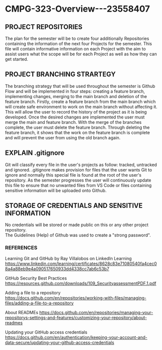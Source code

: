 # CMPG-323-Overview---23558407

## PROJECT REPOSITORIES
The plan for the semester will be to create four additionally  Repositories containing the information of the next four Projects for the semester.  This file will contain informative information on each Project with the aim to assist users what the scope will be for each  Project as well as how they can get started.

## PROJECT BRANCHING STRARTEGY
The branching strategy that will be used throughout the semester is Github Flow and will be implemented in four steps: creating a feature branch, implementing changes, merging to the main branch and deletion of the feature branch.
Firstly, create a feature branch from the main branch which will create safe environment to work on the main branch without affecting it. This will allow the user to record the history of the project as it is being developed.  Once the desired changes are implemented the user must merge the main and feature branch.  With the merge of the branches complete, the user must delete the feature branch.  Through deleting the feature branch, it shows that the work on the feature branch is complete and will prevent the user from using the old branch again. 

## EXPLAIN .gitignore
Git will classify every file in the user's projects as follow: tracked, untracked and ignored. .gitignore makes provision  for files that the user wants Git to ignore and normally this special file is found at the root of the user's repository. As the semester progresses the user will continuously update this file to ensure that no unwanted files from VS Code or files containing sensitive information will be uploaded onto Github.
 
## STORAGE OF CREDENTIALS AND SENSITIVE INFORMATION
No credentials will be stored or made public on this or any other project repository.  
The Guidelines (Help) of Github was used to create a "strong password".  

### REFERENCES
Learning Git and GitHub by Ray Villalobos on LinkedIn Learning
https://www.linkedin.com/learning/certificates/8628c83e71080540fa4cec08a4a88eb9e4a090517650933dd4338cc7ab6c53b7

GitHub Security Best Practices
https://resources.github.com/downloads/109_SecurityassessmentPDF.1.pdf

Adding a file to a repository 
https://docs.github.com/en/repositories/working-with-files/managing-files/adding-a-file-to-a-repository

About READMEs
https://docs.github.com/en/repositories/managing-your-repositorys-settings-and-features/customizing-your-repository/about-readmes

Updating your GitHub access credentials
https://docs.github.com/en/authentication/keeping-your-account-and-data-secure/updating-your-github-access-credentials
